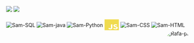 
<div> 
  <a href = "mailto:samuelamorim811@gmail.com"><img src="https://img.shields.io/badge/-Gmail-%23333?style=for-the-badge&logo=gmail&logoColor=white" target="_blank"></a>
  <a href="https://www.linkedin.com/in/samuel-amorim-0a69241b6/" target="_blank"><img src="https://img.shields.io/badge/-LinkedIn-%230077B5?style=for-the-badge&logo=linkedin&logoColor=white" target="_blank"></a> 
</div>

<div style="display: inline_block"><br>
  
  <img align="center" alt="Sam-SQL" height="30" width="40" src="https://cdn.jsdelivr.net/gh/devicons/devicon/icons/mysql/mysql-original.svg">
  <img align="center" alt="Sam-java" height="30" width="40" src="https://cdn.jsdelivr.net/gh/devicons/devicon/icons/java/java-plain.svg">
  <img align="center" alt="Sam-Python" height="30" width="40" src="https://cdn.jsdelivr.net/gh/devicons/devicon/icons/python/python-plain.svg">
  <img align="center" alt="Sam-Js" height="30" width="40" src="https://raw.githubusercontent.com/devicons/devicon/master/icons/javascript/javascript-plain.svg">
  <img align="center" alt="Sam-CSS" height="30" width="40" src="https://cdn.jsdelivr.net/gh/devicons/devicon/icons/css3/css3-plain.svg">
  <img align="center" alt="Sam-HTML" height="30" width="40" src="https://cdn.jsdelivr.net/gh/devicons/devicon/icons/html5/html5-plain.svg">

  
  <img align="right" alt="Rafa-pic" height="150" style="border-radius:100px;" src="https://yt3.ggpht.com/lnxiuMFNzMo0hvR06L85m4QEbk4T6RVrBvUfaax99bgGgfG10tntExoTHkEyoeKte0uzgMuv=s600-c-k-c0x00ffffff-no-rj-rp-mo?width=676&height=676">
</div>
  
  
  ##
          

  


  
